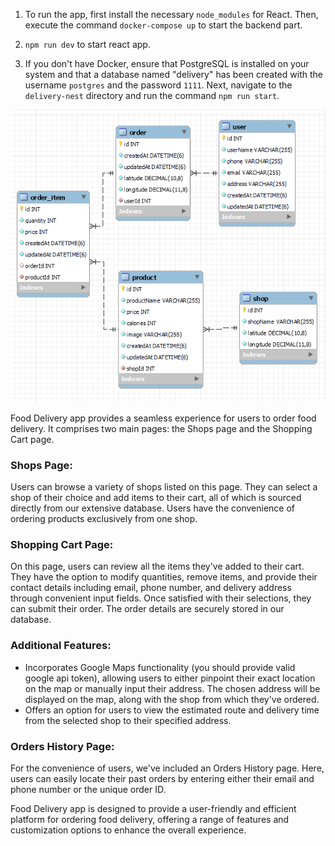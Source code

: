 
1. To run the app, first install the necessary `node_modules` for React. Then, execute the command `docker-compose up` to start the backend part.

2. `npm run dev` to start react app.

3. If you don't have Docker, ensure that PostgreSQL is installed on your system and that a database named "delivery" has been created with the username `postgres` and the password `1111`. Next, navigate to the `delivery-nest` directory and run the command `npm run start`.

![db](db.png)


Food Delivery app provides a seamless experience for users to order food delivery. It comprises two main pages: the Shops page and the Shopping Cart page.

### Shops Page:
Users can browse a variety of shops listed on this page. They can select a shop of their choice and add items to their cart, all of which is sourced directly from our extensive database. Users have the convenience of ordering products exclusively from one shop.

### Shopping Cart Page:
On this page, users can review all the items they've added to their cart. They have the option to modify quantities, remove items, and provide their contact details including email, phone number, and delivery address through convenient input fields. Once satisfied with their selections, they can submit their order. The order details are securely stored in our database.

### Additional Features:
- Incorporates Google Maps functionality (you should provide valid google api token), allowing users to either pinpoint their exact location on the map or manually input their address. The chosen address will be displayed on the map, along with the shop from which they've ordered.
- Offers an option for users to view the estimated route and delivery time from the selected shop to their specified address. 

### Orders History Page:
For the convenience of users, we've included an Orders History page. Here, users can easily locate their past orders by entering either their email and phone number or the unique order ID.
 
Food Delivery app is designed to provide a user-friendly and efficient platform for ordering food delivery, offering a range of features and customization options to enhance the overall experience.
